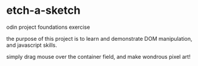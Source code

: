 # etch-a-sketch
odin project foundations exercise

the purpose of this project is to learn and demonstrate DOM manipulation, and javascript skills.

simply drag mouse over the container field, and make wondrous pixel art!